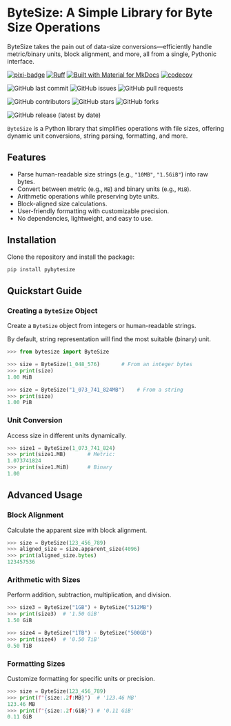 # ByteSize: A Simple Library for Byte Size Operations

ByteSize takes the pain out of data-size conversions—efficiently handle metric/binary units, block alignment, and more, all from a single, Pythonic interface.

[![pixi-badge](https://img.shields.io/endpoint?url=https://raw.githubusercontent.com/prefix-dev/pixi/main/assets/badge/v0.json&style=flat-square)](https://github.com/prefix-dev/pixi)
[![Ruff](https://img.shields.io/endpoint?url=https://raw.githubusercontent.com/astral-sh/ruff/main/assets/badge/v2.json&style=flat-square)](https://github.com/astral-sh/ruff)
[![Built with Material for MkDocs](https://img.shields.io/badge/mkdocs--material-gray?logo=materialformkdocs&style=flat-square)](https://github.com/squidfunk/mkdocs-material)
[![codecov](https://codecov.io/github/jjjermiah/ByteSize/graph/badge.svg?token=e4sdCGkwHL)](https://codecov.io/github/jjjermiah/ByteSize)

<!-- ![Python Version from PEP 621 TOML](https://img.shields.io/python/required-version?file=https://raw.githubusercontent.com/jjjermiah/ByteSize/main/pyproject.toml) -->

![GitHub last commit](https://img.shields.io/github/last-commit/jjjermiah/ByteSize?style=flat-square)
![GitHub issues](https://img.shields.io/github/issues/jjjermiah/ByteSize?style=flat-square)
![GitHub pull requests](https://img.shields.io/github/issues-pr/jjjermiah/ByteSize?style=flat-square)

![GitHub contributors](https://img.shields.io/github/contributors/jjjermiah/ByteSize?style=flat-square)
![GitHub stars](https://img.shields.io/github/stars/jjjermiah/ByteSize?style=flat-square)
![GitHub forks](https://img.shields.io/github/forks/jjjermiah/ByteSize?style=flat-square)

![GitHub release (latest by date)](https://img.shields.io/github/v/release/jjjermiah/ByteSize?style=flat-square)

`ByteSize` is a Python library that simplifies operations with file sizes, offering dynamic unit conversions, string parsing, formatting, and more.

## Features

- Parse human-readable size strings (e.g., `"10MB"`, `"1.5GiB"`) into raw bytes.
- Convert between metric (e.g., `MB`) and binary units (e.g., `MiB`).
- Arithmetic operations while preserving byte units.
- Block-aligned size calculations.
- User-friendly formatting with customizable precision.
- No dependencies, lightweight, and easy to use.

## Installation

Clone the repository and install the package:

```bash
pip install pybytesize
```

## Quickstart Guide

### Creating a `ByteSize` Object

Create a `ByteSize` object from integers or human-readable strings.

By default, string representation will find the most suitable (binary) unit.

```python
>>> from bytesize import ByteSize

>>> size = ByteSize(1_048_576)       # From an integer bytes 
>>> print(size)
1.00 MiB

>>> size = ByteSize("1_073_741_824MB")    # From a string
>>> print(size)
1.00 PiB
```

### Unit Conversion

Access size in different units dynamically.

```python
>>> size1 = ByteSize(1_073_741_824)
>>> print(size1.MB)       # Metric:
1.073741824
>>> print(size1.MiB)      # Binary
1.00
```

## Advanced Usage

### Block Alignment

Calculate the apparent size with block alignment.

```python
>>> size = ByteSize(123_456_789)
>>> aligned_size = size.apparent_size(4096)
>>> print(aligned_size.bytes) 
123457536
```

### Arithmetic with Sizes

Perform addition, subtraction, multiplication, and division.

```python
>>> size3 = ByteSize("1GB") + ByteSize("512MB")
>>> print(size3)  # '1.50 GiB'
1.50 GiB

>>> size4 = ByteSize("1TB") - ByteSize("500GB")
>>> print(size4)  # '0.50 TiB'
0.50 TiB
```

### Formatting Sizes

Customize formatting for specific units or precision.

```python
>>> size = ByteSize(123_456_789)
>>> print(f"{size:.2f:MB}")  # '123.46 MB'
123.46 MB
>>> print(f"{size:.2f:GiB}") # '0.11 GiB'
0.11 GiB
```

